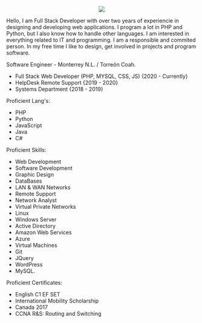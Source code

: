 <p align="center" width="100%">
    <img src="https://zjairo.com/res/logo.png"> 
</p>

Hello, I am Full Stack Developer with over two years of experiencie in designing and developing web applications. 
I program a lot in PHP and Python, but I also know how to handle other languages. 
I am interested in everything related to IT and programming. 
I am a responsible and commited person. In my free time I like to design, get involved in projects and program software.

Software Engineer - Monterrey N.L. / Torreón Coah.
- Full Stack Web Developer (PHP, MYSQL, CSS, JS) {2020 - Currently}
- HelpDesk Remote Support {2019 - 2020}
- Systems Department {2018 - 2019}

Proficient Lang's: 
- PHP
- Python 
- JavaScript 
- Java 
- C#

Proficient Skills: 
- Web Development
- Software Development
- Graphic Design
- DataBases
- LAN & WAN Networks
- Remote Support
- Network Analyst
- Virtual Private Networks
- Linux
- Windows Server
- Active Directory
- Amazon Web Services
- Azure
- Virtual Machines
- Git
- JQuery
- WordPress
- MySQL.

Proficient Certificates: 
- English C1 EF SET
- International Mobility Scholarship 
- Canada 2017 
- CCNA R&S: Routing and Switching
